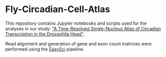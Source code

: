 # Fly-Circadian-Cell-Atlas

This repository contains Jupyter notebooks and scripts used for the analyses in our study:
["A Time-Resolved Single-Nucleus Atlas of Circadian Transcription in the Drosophila Head"](https://doi.org/10.xxxx/xxxxx).

Read alignment and generation of gene and exon count matrices were performed using the [EasySci](https://github.com/JunyueCaoLab/EasySci.git) pipeline.
